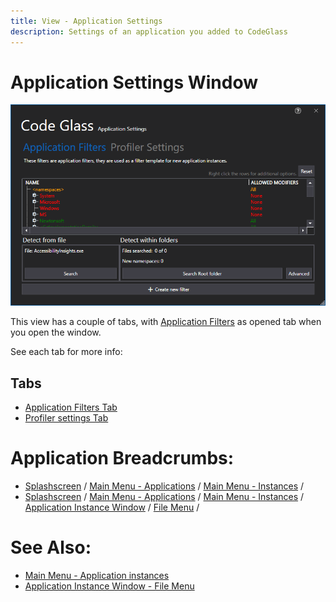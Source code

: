 ```yaml
---
title: View - Application Settings
description: Settings of an application you added to CodeGlass
---
```

# Application Settings Window
![assets/img/ApplicationSettingsWindow/ApplicationSettingsWindow.png](../../assets/img/ApplicationSettingsWindow/ApplicationSettingsWindow.png)

This view has a couple of tabs, with [Application Filters](ApplicationSettingsWindow/ApplicationFilters.md) as opened tab when you open the window.


See each tab for more info:
## Tabs
 - [Application Filters Tab](ApplicationSettingsWindow/ApplicationFilters.md)
 - [Profiler settings Tab](ApplicationSettingsWindow/ProfilerSettings.md)


# Application Breadcrumbs: 
- [Splashscreen](Splashscreen.md) / [Main Menu - Applications](mainwindow/application.md) / [Main Menu - Instances](mainwindow/applicationInstance.md) /
- [Splashscreen](Splashscreen.md) / [Main Menu - Applications](mainwindow/application.md) / [Main Menu - Instances](mainwindow/applicationInstance.md) /  [Application Instance Window](ApplicationInstanceDockWindow.md) / [File Menu](ApplicationInstanceDockWindow/MenuBar.md#file-menu) /

# See Also:
 - [Main Menu - Application instances](mainwindow/applicationInstance.md)
 - [Application Instance Window - File Menu](ApplicationInstanceDockWindow/MenuBar.md#file-menu)
